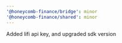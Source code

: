 ```yaml
---
'@honeycomb-finance/bridge': minor
'@honeycomb-finance/shared': minor
---
```


Added lifi api key, and upgraded sdk version
